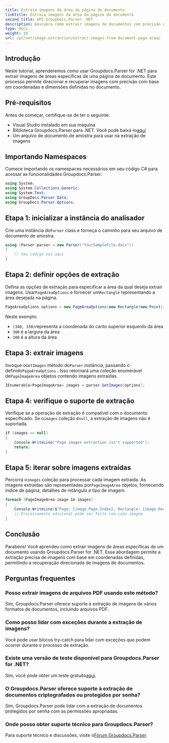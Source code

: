 ```yaml
---
title: Extraia imagens da área da página do documento
linktitle: Extraia imagens da área da página do documento
second_title: API GroupDocs.Parser .NET
description: Descubra como extrair imagens de documentos com precisão usando Groupdocs.Parser for .NET. Aprenda a direcionar áreas específicas para extração precisa de imagens.
type: docs
weight: 10
url: /pt/net/image-extraction/extract-images-from-document-page-area/
---
```

## Introdução
Neste tutorial, aprenderemos como usar Groupdocs.Parser for .NET para extrair imagens de áreas específicas de uma página de documento. Este processo permite direcionar e recuperar imagens com precisão com base em coordenadas e dimensões definidas no documento.
## Pré-requisitos
Antes de começar, certifique-se de ter o seguinte:
- Visual Studio instalado em sua máquina
-  Biblioteca Groupdocs.Parser para .NET. Você pode baixá-lo[aqui](https://releases.groupdocs.com/parser/net/)
- Um arquivo de documento de amostra para usar na extração de imagens
## Importando Namespaces
Comece importando os namespaces necessários em seu código C# para acessar as funcionalidades Groupdocs.Parser.
```csharp
using System;
using System.Collections.Generic;
using System.Text;
using GroupDocs.Parser.Data;
using GroupDocs.Parser.Options;
```
## Etapa 1: inicializar a instância do analisador
 Crie uma instância do`Parser` class e forneça o caminho para seu arquivo de documento de amostra.
```csharp
using (Parser parser = new Parser("YourSampleFile.docx"))
{
    // Seu código vai aqui
}
```
## Etapa 2: definir opções de extração
 Defina as opções de extração para especificar a área da qual deseja extrair imagens. Usar`PageAreaOptions` e fornecer um`Rectangle` representando a área desejada na página.
```csharp
PageAreaOptions options = new PageAreaOptions(new Rectangle(new Point(340, 150), new Size(300, 100)));
```
Neste exemplo:
- `(340, 150)`representa a coordenada do canto superior esquerdo da área
- `300` é a largura da área
- `100` é a altura da área
## Etapa 3: extrair imagens
 Invoque o`GetImages` método do`Parser` instância, passando o definido`PageAreaOptions` . Isso retornará uma coleção enumerável de`PageImageArea` objetos contendo imagens extraídas.
```csharp
IEnumerable<PageImageArea> images = parser.GetImages(options);
```
## Etapa 4: verifique o suporte de extração
 Verifique se a operação de extração é compatível com o documento especificado. Se o`images` coleção é`null`, a extração de imagens não é suportada.
```csharp
if (images == null)
{
    Console.WriteLine("Page images extraction isn't supported");
    return;
}
```
## Etapa 5: iterar sobre imagens extraídas
 Percorra o`images` coleção para processar cada imagem extraída. As imagens extraídas são representadas por`PageImageArea` objetos, fornecendo índice de página, detalhes de retângulo e tipo de imagem.
```csharp
foreach (PageImageArea image in images)
{
    Console.WriteLine($"Page: {image.Page.Index}, Rectangle: {image.Rectangle}, Type: {image.FileType}");
    // Processamento adicional pode ser feito com cada imagem
}
```
## Conclusão
Parabéns! Você aprendeu como extrair imagens de áreas específicas de um documento usando Groupdocs.Parser for .NET. Essa abordagem permite a extração precisa de imagens com base em coordenadas definidas, permitindo a recuperação direcionada de imagens de documentos.

## Perguntas frequentes
### Posso extrair imagens de arquivos PDF usando este método?
Sim, Groupdocs.Parser oferece suporte à extração de imagens de vários formatos de documentos, incluindo arquivos PDF.
### Como posso lidar com exceções durante a extração de imagens?
Você pode usar blocos try-catch para lidar com exceções que podem ocorrer durante o processo de extração.
### Existe uma versão de teste disponível para Groupdocs.Parser for .NET?
 Sim, você pode obter um teste gratuito[aqui](https://releases.groupdocs.com/).
### O Groupdocs.Parser oferece suporte à extração de documentos criptografados ou protegidos por senha?
Sim, Groupdocs.Parser pode lidar com a extração de documentos protegidos por senha com as permissões apropriadas.
### Onde posso obter suporte técnico para Groupdocs.Parser?
 Para suporte técnico e discussões, visite o[Fórum Groupdocs.Parser](https://forum.groupdocs.com/c/parser/17).